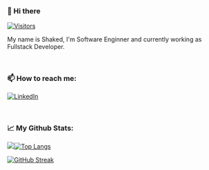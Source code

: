 ### 👋  Hi there
[![Visitors](https://api.visitorbadge.io/api/combined?path=shakedmanes&label=Visitors&countColor=%23263759)](https://visitorbadge.io/status?path=shakedmanes)

My name is Shaked, I'm Software Enginner and currently working as Fullstack Developer.

<br>

### 📫  How to reach me:

<a href="https://www.linkedin.com/in/shaked-manes/" target="_blank"><img alt="LinkedIn" src="https://img.shields.io/badge/linkedin-%230077B5.svg?&style=for-the-badge&logo=linkedin&logoColor=white" /></a>

<br>

### 📈 My Github Stats:
<img src="https://github-readme-stats.vercel.app/api?username=shakedmanes&show_icons=true&count_private=true&include_all_commits=true&theme=github_dark&hide_border=true" />[![Top Langs](https://github-readme-stats.vercel.app/api/top-langs/?username=shakedmanes&layout=compact&langs_count=10&theme=github_dark&hide_border=true)](https://github.com/anuraghazra/github-readme-stats)

[![GitHub Streak](https://github-readme-streak-stats.herokuapp.com?user=shakedmanes&theme=github-dark&hide_border=true&date_format=M%20j%5B%2C%20Y%5D)](https://git.io/streak-stats)


